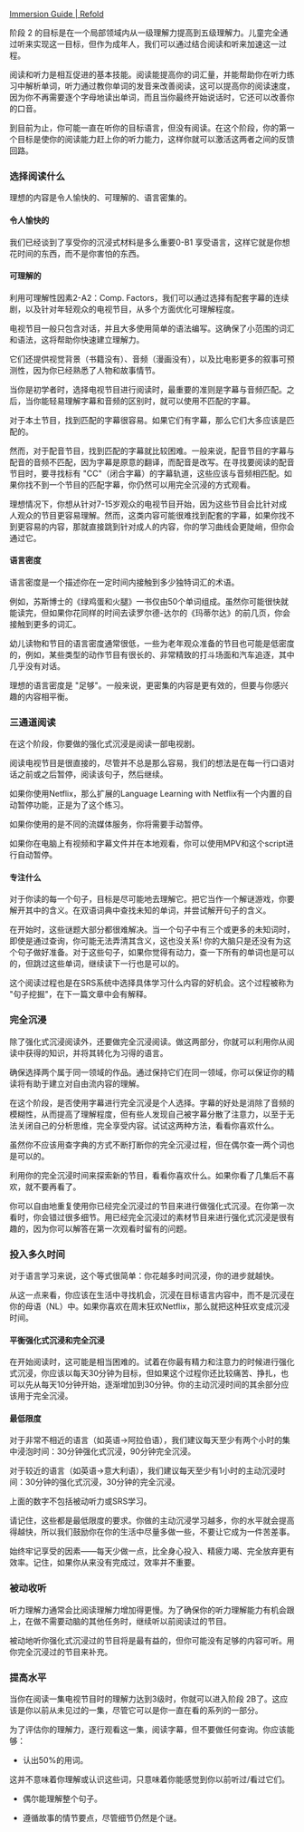 [Immersion Guide | Refold](https://refold.la/roadmap/stage-2/a/immersion-guide)

阶段 2 的目标是在一个局部领域内从一级理解力提高到五级理解力。儿童完全通过听来实现这一目标，但作为成年人，我们可以通过结合阅读和听来加速这一过程。

阅读和听力是相互促进的基本技能。阅读能提高你的词汇量，并能帮助你在听力练习中解析单词，听力通过教你单词的发音来改善阅读，这可以提高你的阅读速度，因为你不再需要逐个字母地读出单词，而且当你最终开始说话时，它还可以改善你的口音。

到目前为止，你可能一直在听你的目标语言，但没有阅读。在这个阶段，你的第一个目标是使你的阅读能力赶上你的听力能力，这样你就可以激活这两者之间的反馈回路。

### 选择阅读什么

理想的内容是令人愉快的、可理解的、语言密集的。

#### 令人愉快的

我们已经谈到了享受你的沉浸式材料是多么重要0-B1 享受语言，这样它就是你想花时间的东西，而不是你害怕的东西。

#### 可理解的

利用可理解性因素2-A2：Comp. Factors，我们可以通过选择有配套字幕的连续剧，以及针对年轻观众的电视节目，从多个方面优化可理解程度。

电视节目一般只包含对话，并且大多使用简单的语法编写。这确保了小范围的词汇和语法，这将帮助你快速建立理解力。

它们还提供视觉背景（书籍没有）、音频（漫画没有），以及比电影更多的叙事可预测性，因为你已经熟悉了人物和故事情节。

当你是初学者时，选择电视节目进行阅读时，最重要的准则是字幕与音频匹配。之后，当你能轻易理解字幕和音频的区别时，就可以使用不匹配的字幕。

对于本土节目，找到匹配的字幕很容易。如果它们有字幕，那么它们大多应该是匹配的。

然而，对于配音节目，找到匹配的字幕就比较困难。一般来说，配音节目的字幕与配音的音频不匹配，因为字幕是原意的翻译，而配音是改写。在寻找要阅读的配音节目时，要寻找标有 "CC"（闭合字幕）的字幕轨道，这些应该与音频相匹配。如果你找不到一个节目的匹配字幕，你仍然可以用完全沉浸的方式观看。

理想情况下，你想从针对7-15岁观众的电视节目开始，因为这些节目会比针对成人观众的节目更容易理解。然而，这类内容可能很难找到配套的字幕，如果你找不到更容易的内容，那就直接跳到针对成人的内容，你的学习曲线会更陡峭，但你会通过它。

#### 语言密度

语言密度是一个描述你在一定时间内接触到多少独特词汇的术语。

例如，苏斯博士的《绿鸡蛋和火腿》一书仅由50个单词组成。虽然你可能很快就能读完，但如果你花同样的时间去读罗尔德-达尔的《玛蒂尔达》的前几页，你会接触到更多的词汇。

幼儿读物和节目的语言密度通常很低，一些为老年观众准备的节目也可能是低密度的，例如，某些类型的动作节目有很长的、非常精致的打斗场面和汽车追逐，其中几乎没有对话。

理想的语言密度是 "足够"。一般来说，更密集的内容是更有效的，但要与你感兴趣的内容相平衡。

### 三通道阅读

在这个阶段，你要做的强化式沉浸是阅读一部电视剧。

阅读电视节目是很直接的，尽管并不总是那么容易，我们的想法是在每一行口语对话之前或之后暂停，阅读该句子，然后继续。

如果你使用Netflix，那么扩展的Language Learning with Netflix有一个内置的自动暂停功能，正是为了这个练习。

如果你使用的是不同的流媒体服务，你将需要手动暂停。

如果你在电脑上有视频和字幕文件并在本地观看，你可以使用MPV和这个script进行自动暂停。

#### 专注什么

对于你读的每一个句子，目标是尽可能地去理解它。把它当作一个解谜游戏，你要解开其中的含义。在双语词典中查找未知的单词，并尝试解开句子的含义。

在开始时，这些谜题大部分都很难解决。当一个句子中有三个或更多的未知词时，即使是通过查询，你可能无法弄清其含义，这也没关系! 你的大脑只是还没有为这个句子做好准备。对于这些句子，如果你觉得有动力，查一下所有的单词也是可以的，但跳过这些单词，继续读下一行也是可以的。

这个阅读过程也是在SRS系统中选择具体学习什么内容的好机会。这个过程被称为 "句子挖掘"，在下一篇文章中会有解释。

### 完全沉浸

除了强化式沉浸阅读外，还要做完全沉浸阅读。做这两部分，你就可以利用你从阅读中获得的知识，并将其转化为习得的语言。

确保选择两个属于同一领域的作品。通过保持它们在同一领域，你可以保证你的精读将有助于建立对自由流内容的理解。

在这个阶段，是否使用字幕进行完全沉浸是个人选择。字幕的好处是消除了音频的模糊性，从而提高了理解程度，但有些人发现自己被字幕分散了注意力，以至于无法关闭自己的分析思维，完全享受内容。试试这两种方法，看看你喜欢什么。

虽然你不应该用查字典的方式不断打断你的完全沉浸过程，但在偶尔查一两个词也是可以的。

利用你的完全沉浸时间来探索新的节目，看看你喜欢什么。如果你看了几集后不喜欢，就不要再看了。

你可以自由地重复使用你已经完全沉浸过的节目来进行做强化式沉浸。在你第一次看时，你会错过很多细节。用已经完全沉浸过的素材节目来进行强化式沉浸是很有趣的，因为你可以解答在第一次观看时留有的问题。

### 投入多久时间

对于语言学习来说，这个等式很简单：你花越多时间沉浸，你的进步就越快。

从这一点来看，你应该在生活中寻找机会，沉浸在目标语言内容中，而不是沉浸在你的母语（NL）中。如果你喜欢在周末狂欢Netflix，那么就把这种狂欢变成沉浸时间。

#### 平衡强化式沉浸和完全沉浸

在开始阅读时，这可能是相当困难的。试着在你最有精力和注意力的时候进行强化式沉浸，你应该以每天30分钟为目标，但如果这个过程你还比较痛苦、挣扎，也可以先从每天10分钟开始，逐渐增加到30分钟。你的主动沉浸时间的其余部分应该用于完全沉浸。

#### 最低限度

对于非常不相近的语言（如英语→阿拉伯语），我们建议每天至少有两个小时的集中浸泡时间：30分钟强化式沉浸，90分钟完全沉浸。

对于较近的语言（如英语→意大利语），我们建议每天至少有1小时的主动沉浸时间：30分钟的强化式沉浸，30分钟的完全沉浸。

上面的数字不包括被动听力或SRS学习。

请记住，这些都是最低限度的要求。你做的主动沉浸学习越多，你的水平就会提高得越快，所以我们鼓励你在你的生活中尽量多做一些，不要让它成为一件苦差事。

始终牢记享受的因素——每天少做一点，比全身心投入、精疲力竭、完全放弃更有效率。记住，如果你从来没有完成过，效率并不重要。

### 被动收听

听力理解力通常会比阅读理解力增加得更慢。为了确保你的听力理解能力有机会跟上，在做不需要动脑的其他任务时，继续听以前阅读过的节目。

被动地听你强化式沉浸过的节目将是最有益的，但你可能没有足够的内容可听。用你完全沉浸过的节目来补充。

### 提高水平

当你在阅读一集电视节目时的理解力达到3级时，你就可以进入阶段 2B了。这应该是你以前从未见过的一集，尽管它可以是你一直在看的系列的一部分。

为了评估你的理解力，逐行观看这一集，阅读字幕，但不要做任何查询。你应该能够：

- 认出50%的用词。

这并不意味着你理解或认识这些词，只意味着你能感觉到你以前听过/看过它们。

- 偶尔能理解整个句子。

- 遵循故事的情节要点，尽管细节仍然是个谜。